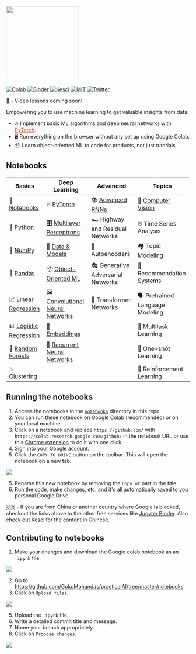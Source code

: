 # <img src="https://github.com/GokuMohandas/practicalAI/blob/master/images/logo.png" width="200" />

[![Colab](https://img.shields.io/badge/launch-Colab-orange.svg)](https://github.com/GokuMohandas/practicalAI#notebooks)
[![Binder](https://img.shields.io/badge/launch-Jupyter-45aaf2.svg)](https://mybinder.org/v2/gh/GokuMohandas/practicalAI/master)
[![Kesci](https://img.shields.io/badge/Kesci-中文-cd201f.svg)](https://www.kesci.com/home/column/5c20e4c5916b6200104eea63)
[![MIT](https://img.shields.io/badge/license-MIT-5eba00.svg)](https://github.com/GokuMohandas/practicalAI/blob/master/LICENSE)
[![Twitter](https://img.shields.io/twitter/follow/GokuMohandas.svg?label=Follow&style=social)](https://twitter.com/GokuMohandas)

🎥 - Video lessons coming soon!

Empowering you to use machine learning to get valuable insights from data.
- 🔥 Implement basic ML algorithms and deep neural networks with <a href="https://pytorch.org/" target="_blank" style="color:#ee4c2c">PyTorch</a>.
- 🖥️ Run everything on the browser without any set up using Google Colab.
- 📦 Learn object-oriented ML to code for products, not just tutorials.

## Notebooks
|Basics|Deep Learning|Advanced|Topics|
|-|-|-|-|
| 📓 [Notebooks](https://colab.research.google.com/github/GokuMohandas/practicalAI/blob/master/notebooks/00_Notebooks.ipynb)|🔥 [PyTorch](https://colab.research.google.com/github/GokuMohandas/practicalAI/blob/master/notebooks/07_PyTorch.ipynb)|📚 [Advanced RNNs](https://colab.research.google.com/github/GokuMohandas/practicalAI/blob/master/notebooks/14_Advanced_RNNs.ipynb)|📸 [Computer Vision](https://colab.research.google.com/github/GokuMohandas/practicalAI/blob/master/notebooks/15_Computer_Vision.ipynb)|
| 🐍 [Python](https://colab.research.google.com/github/GokuMohandas/practicalAI/blob/master/notebooks/01_Python.ipynb)|🎛️ [Multilayer Perceptrons](https://colab.research.google.com/github/GokuMohandas/practicalAI/blob/master/notebooks/08_Multilayer_Perceptron.ipynb)|🏎️ Highway and Residual Networks|⏰ Time Series Analysis|
|🔢 [NumPy](https://colab.research.google.com/github/GokuMohandas/practicalAI/blob/master/notebooks/02_NumPy.ipynb)|🔎 [Data & Models](https://colab.research.google.com/github/GokuMohandas/practicalAI/blob/master/notebooks/09_Data_and_Models.ipynb)|🔮 Autoencoders|🏘️ Topic Modeling|
| 🐼 [Pandas](https://colab.research.google.com/github/GokuMohandas/practicalAI/blob/master/notebooks/03_Pandas.ipynb) |📦 [Object-Oriented ML](https://colab.research.google.com/github/GokuMohandas/practicalAI/blob/master/notebooks/10_Object_Oriented_ML.ipynb)|🎭 Generative Adversarial Networks|🛒 Recommendation Systems|
|📈 [Linear Regression](https://colab.research.google.com/github/GokuMohandas/practicalAI/blob/master/notebooks/04_Linear_Regression.ipynb)|🖼️ [Convolutional Neural Networks](https://colab.research.google.com/github/GokuMohandas/practicalAI/blob/master/notebooks/11_Convolutional_Neural_Networks.ipynb)|🐝 Transformer Networks|🗣️ Pretrained Language Modeling|
|📊 [Logistic Regression](https://colab.research.google.com/github/GokuMohandas/practicalAI/blob/master/notebooks/05_Logistic_Regression.ipynb)|📝 [Embeddings](https://colab.research.google.com/github/GokuMohandas/practicalAI/blob/master/notebooks/12_Embeddings.ipynb)||🤷 Multitask Learning|
|🌳 [Random Forests](https://colab.research.google.com/github/GokuMohandas/practicalAI/blob/master/notebooks/06_Random_Forests.ipynb)|📗 [Recurrent Neural Networks](https://colab.research.google.com/github/GokuMohandas/practicalAI/blob/master/notebooks/13_Recurrent_Neural_Networks.ipynb)||🎯 One-shot Learning|
|💥 Clustering|||🍒 Reinforcement Learning|

## Running the notebooks
1. Access the notebooks in the [`notebooks`](https://github.com/GokuMohandas/practicalAI/tree/master/notebooks) directory in this repo.
2. You can run these notebook on Google Colab (recommended) or on your local machine.
3. Click on a notebook and replace `https://github.com/` with `https://colab.research.google.com/github/` in the notebook URL or use this [Chrome extension](https://chrome.google.com/webstore/detail/open-in-colab/iogfkhleblhcpcekbiedikdehleodpjo) to do it with one click.
4. Sign into your Google account.
5. Click the `COPY TO DRIVE` button on the toolbar. This will open the notebook on a new tab.

<img src="https://raw.githubusercontent.com/GokuMohandas/practicalAI/master/images/copy_to_drive.png">

5. Rename this new notebook by removing the `Copy of` part in the title.
6. Run the code, make changes, etc. and it's all automatically saved to you personal Google Drive.

🇨🇳 - If you are from China or another country where Google is blocked, checkout the links above to the other free services like [Jupyter Binder](https://mybinder.org/v2/gh/GokuMohandas/practicalAI/master). Also check out [Kesci](https://www.kesci.com/home/column/5c20e4c5916b6200104eea63) for the content in Chinese.


## Contributing to notebooks
1. Make your changes and download the Google colab notebook as an `.ipynb` file.

<img src="https://raw.githubusercontent.com/GokuMohandas/practicalAI/master/images/download_ipynb.png">

2. Go to https://github.com/GokuMohandas/practicalAI/tree/master/notebooks
3. Click on `Upload files`.

<img src="https://raw.githubusercontent.com/GokuMohandas/practicalAI/master/images/upload.png">

5. Upload the `.ipynb` file.
6. Write a detailed commit title and message.
7. Name your branch appropriately.
8. Click on `Propose changes`.

<img src="https://raw.githubusercontent.com/GokuMohandas/practicalAI/master/images/commit.png">
